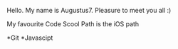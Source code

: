 Hello. My name is Augustus7. Pleasure to meet you all :)

My favourite Code Scool Path is the iOS path

*Git
*Javascipt
